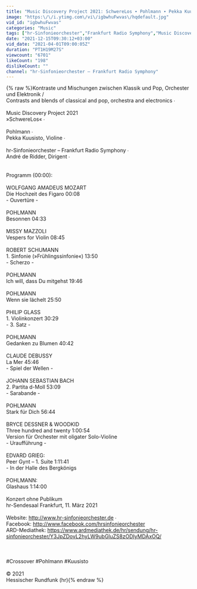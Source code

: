 ```yaml
---
title: "Music Discovery Project 2021: SchwereLos ∙ Pohlmann ∙ Pekka Kuusisto ∙ André de Ridder"
image: "https:\/\/i.ytimg.com\/vi\/igbwhuFwvas\/hqdefault.jpg"
vid_id: "igbwhuFwvas"
categories: "Music"
tags: ["hr-Sinfonieorchester","Frankfurt Radio Symphony","Music Discovery Project"]
date: "2021-12-15T09:30:12+03:00"
vid_date: "2021-04-01T09:00:05Z"
duration: "PT1H19M27S"
viewcount: "6701"
likeCount: "198"
dislikeCount: ""
channel: "hr-Sinfonieorchester – Frankfurt Radio Symphony"
---
```

{% raw %}Kontraste und Mischungen zwischen Klassik und Pop, Orchester und Elektronik / <br />Contrasts and blends of classical and pop, orchestra and electronics ∙<br /><br />Music Discovery Project 2021<br />»SchwereLos« ∙<br /><br />Pohlmann ∙<br />Pekka Kuusisto, Violine ∙<br /><br />hr-Sinfonieorchester – Frankfurt Radio Symphony ∙<br />André de Ridder, Dirigent ∙<br /><br /><br />Programm (00:00):<br /><br />WOLFGANG AMADEUS MOZART<br />Die Hochzeit des Figaro    00:08<br />- Ouvertüre -<br /><br />POHLMANN<br />Besonnen    04:33<br /><br />MISSY MAZZOLI<br />Vespers for Violin    08:45<br /><br />ROBERT SCHUMANN<br />1. Sinfonie (»Frühlingssinfonie«)    13:50<br />- Scherzo -<br /><br />POHLMANN<br />Ich will, dass Du mitgehst    19:46<br /><br />POHLMANN <br />Wenn sie lächelt    25:50<br /><br />PHILIP GLASS  <br />1. Violinkonzert    30:29 <br />- 3. Satz -<br /><br />POHLMANN <br />Gedanken zu Blumen    40:42<br /><br />CLAUDE DEBUSSY<br />La Mer    45:46 <br />- Spiel der Wellen - <br /><br />JOHANN SEBASTIAN BACH<br />2. Partita d-Moll    53:09 <br />- Sarabande -<br /><br />POHLMANN<br />Stark für Dich    56:44<br /><br />BRYCE DESSNER &amp; WOODKID<br />Three hundred and twenty    1:00:54<br />Version für Orchester mit oligater Solo-Violine<br />- Uraufführung -<br /><br />EDVARD GRIEG:<br />Peer Gynt – 1. Suite   1:11:41 <br />- In der Halle des Bergkönigs<br /><br />POHLMANN: <br />Glashaus   1:14:00<br /><br />Konzert ohne Publikum<br />hr-Sendesaal Frankfurt, 11. März 2021<br /><br />Website: <a rel="nofollow" target="blank" href="http://www.hr-sinfonieorchester.de">http://www.hr-sinfonieorchester.de</a> ∙<br />Facebook: <a rel="nofollow" target="blank" href="http://www.facebook.com/hrsinfonieorchester">http://www.facebook.com/hrsinfonieorchester</a><br />ARD-Mediathek: <a rel="nofollow" target="blank" href="https://www.ardmediathek.de/hr/sendung/hr-sinfonieorchester/Y3JpZDovL2hyLW9ubGluZS8zODIyMDAxOQ/">https://www.ardmediathek.de/hr/sendung/hr-sinfonieorchester/Y3JpZDovL2hyLW9ubGluZS8zODIyMDAxOQ/</a><br /><br /><br /><br />#Crossover #Pohlmann #Kuusisto<br /><br />© 2021<br />Hessischer Rundfunk (hr){% endraw %}
